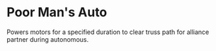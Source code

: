 # Poor Man's Auto

Powers motors for a specified duration to clear truss path for alliance partner during autonomous.
